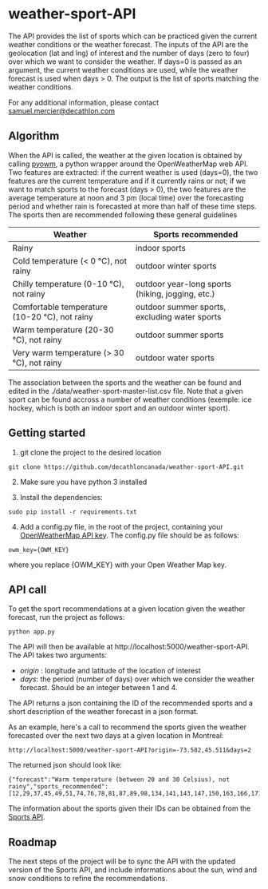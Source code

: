 # weather-sport-API
The API provides the list of sports which can be practiced given the current weather conditions or the weather forecast. The inputs of the API are the geolocation (lat and lng) of interest and the number of days (zero to four) over which we want to consider the weather. If days=0 is passed as an argument, the current weather conditions are used, while the weather forecast is used when days > 0. The output is the list of sports matching the weather conditions. 

For any additional information, please contact samuel.mercier@decathlon.com

## Algorithm
When the API is called, the weather at the given location is obtained by calling [pyowm](https://github.com/csparpa/pyowm), a python wrapper around the OpenWeatherMap web API. Two features are extracted: if the current weather is used (days=0), the two features are the current temperature and if it currently rains or not; if we want to match sports to the forecast (days > 0), the two features are the average temperature at noon and 3 pm (local time) over the forecasting period and whether rain is forecasted at more than half of these time steps. The sports then are recommended following these general guidelines

| Weather | Sports recommended |
| ------------- |-------------|
| Rainy  | indoor sports |
| Cold temperature (< 0 °C), not rainy | outdoor winter sports |
| Chilly temperature (0-10 °C), not rainy | outdoor year-long sports (hiking, jogging, etc.)|
| Comfortable temperature (10-20 °C), not rainy | outdoor summer sports, excluding water sports |
| Warm temperature (20-30 °C), not rainy | outdoor summer sports |
| Very warm temperature (> 30 °C), not rainy | outdoor water sports |

The association between the sports and the weather can be found and edited in the ./data/weather-sport-master-list.csv file. Note that a given sport can be found accross a number of weather conditions (exemple: ice hockey, which is both an indoor sport and an outdoor winter sport).

## Getting started
1. git clone the project to the desired location
```
git clone https://github.com/decathloncanada/weather-sport-API.git
```

2. Make sure you have python 3 installed

3. Install the dependencies:
```
sudo pip install -r requirements.txt
```

4. Add a config.py file, in the root of the project, containing your [OpenWeatherMap API key](https://openweathermap.org/appid). The config.py file should be as follows:
```
owm_key={OWM_KEY}
```
where you replace {OWM_KEY} with your Open Weather Map key.

## API call
To get the sport recommendations at a given location given the weather forecast, run the project as follows:
```
python app.py
```
The API will then be available at http://localhost:5000/weather-sport-API. The API takes two arguments:
  - *origin* : longitude and latitude of the location of interest
  - *days*: the period (number of days) over which we consider the weather forecast. Should be an integer between 1 and 4.
  
The API returns a json containing the ID of the recommended sports and a short description of the weather forecast in a json format.

As an example, here's a call to recommend the sports given the weather forecasted over the next two days at a given location in Montreal:
```
http://localhost:5000/weather-sport-API?origin=-73.582,45.511&days=2
```

The returned json should look like:
```
{"forecast":"Warm temperature (between 20 and 30 Celsius), not rainy","sports_recommended":[12,29,37,45,49,51,74,76,78,81,87,89,98,134,141,143,147,150,163,166,171,178,180,182,186,219,224,280,281,282,283,284,285,286,287,288,289,292,294,296,298,305,306,308,309,310,311,312,318,319,320,321,322,323,324,328,329,330,331,389,392,395,404,409,449,461,466,471,473,487,490]}
```
The information about the sports given their IDs can be obtained from the [Sports API](https://developers.decathlon.com/sportplaces/#sports).

## Roadmap
The next steps of the project will be to sync the API with the updated version of the Sports API, and include informations about the sun, wind and snow conditions to refine the recommendations.
